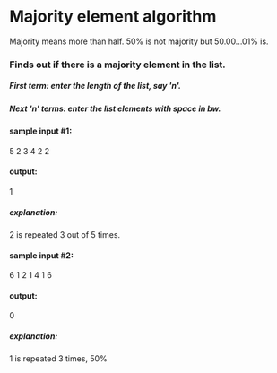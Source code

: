 # Majority element algorithm
Majority means more than half. 50% is not majority but 50.00...01% is.
### Finds out if there is a majority element in the list.
##### First term: enter the length of the list, say 'n'.
##### Next 'n' terms: enter the list elements with space in bw.

#### sample input #1:
5
2 3 4 2 2
#### output:
1
##### explanation:
2 is repeated 3 out of 5 times.

#### sample input #2:
6
1 2 1 4 1 6
#### output:
0
##### explanation:
1 is repeated 3 times, 50%
